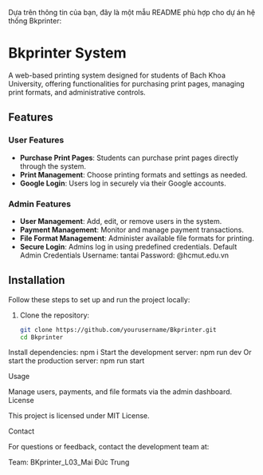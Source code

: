 Dựa trên thông tin của bạn, đây là một mẫu README phù hợp cho dự án hệ thống Bkprinter:

# Bkprinter System

A web-based printing system designed for students of Bach Khoa University, offering functionalities for purchasing print pages, managing print formats, and administrative controls.

## Features

### User Features
- **Purchase Print Pages**: Students can purchase print pages directly through the system.
- **Print Management**: Choose printing formats and settings as needed.
- **Google Login**: Users log in securely via their Google accounts.

### Admin Features
- **User Management**: Add, edit, or remove users in the system.
- **Payment Management**: Monitor and manage payment transactions.
- **File Format Management**: Administer available file formats for printing.
- **Secure Login**: Admins log in using predefined credentials.
Default Admin Credentials
Username: tantai
Password: @hcmut.edu.vn

## Installation

Follow these steps to set up and run the project locally:

1. Clone the repository:
   ```bash
   git clone https://github.com/yourusername/Bkprinter.git
   cd Bkprinter
Install dependencies:
npm i
Start the development server:
npm run dev
Or start the production server:
npm run start

Usage

Manage users, payments, and file formats via the admin dashboard.
License

This project is licensed under MIT License.

Contact

For questions or feedback, contact the development team at:

Team: BKprinter_L03_Mai Đức Trung